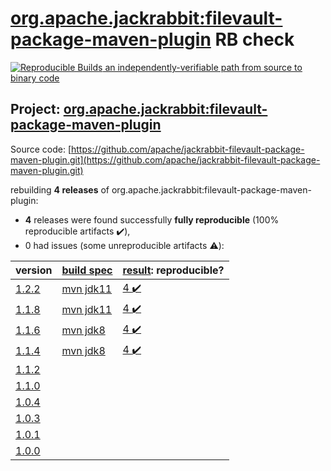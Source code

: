 [org.apache.jackrabbit:filevault-package-maven-plugin](https://search.maven.org/artifact/org.apache.jackrabbit/filevault-package-maven-plugin/) RB check
=======

[![Reproducible Builds](https://reproducible-builds.org/images/logos/rb.svg) an independently-verifiable path from source to binary code](https://reproducible-builds.org/)

## Project: [org.apache.jackrabbit:filevault-package-maven-plugin](https://search.maven.org/artifact/org.apache.jackrabbit/filevault-package-maven-plugin/)

Source code: [https://github.com/apache/jackrabbit-filevault-package-maven-plugin.git](https://github.com/apache/jackrabbit-filevault-package-maven-plugin.git)

rebuilding **4 releases** of org.apache.jackrabbit:filevault-package-maven-plugin:
- **4** releases were found successfully **fully reproducible** (100% reproducible artifacts :heavy_check_mark:),
- 0 had issues (some unreproducible artifacts :warning:):

| version | [build spec](BUILDSPEC.md) | [result](https://reproducible-builds.org/docs/jvm/): reproducible? |
| -- | --------- | ------ |
| [1.2.2](https://search.maven.org/artifact/org.apache.jackrabbit/filevault-package-maven-plugin/1.2.2/pom) | [mvn jdk11](filevault-package-maven-plugin-1.2.2.buildspec) | [4 :heavy_check_mark: ](filevault-package-maven-plugin-1.2.2.buildcompare) |
| [1.1.8](https://search.maven.org/artifact/org.apache.jackrabbit/filevault-package-maven-plugin/1.1.8/pom) | [mvn jdk11](filevault-package-maven-plugin-1.1.8.buildspec) | [4 :heavy_check_mark: ](filevault-package-maven-plugin-1.1.8.buildcompare) |
| [1.1.6](https://search.maven.org/artifact/org.apache.jackrabbit/filevault-package-maven-plugin/1.1.6/pom) | [mvn jdk8](filevault-package-maven-plugin-1.1.6.buildspec) | [4 :heavy_check_mark: ](filevault-package-maven-plugin-1.1.6.buildcompare) |
| [1.1.4](https://search.maven.org/artifact/org.apache.jackrabbit/filevault-package-maven-plugin/1.1.4/pom) | [mvn jdk8](filevault-package-maven-plugin-1.1.4.buildspec) | [4 :heavy_check_mark: ](filevault-package-maven-plugin-1.1.4.buildcompare) |
| [1.1.2](https://search.maven.org/artifact/org.apache.jackrabbit/filevault-package-maven-plugin/1.1.2/pom) | | |
| [1.1.0](https://search.maven.org/artifact/org.apache.jackrabbit/filevault-package-maven-plugin/1.1.0/pom) | | |
| [1.0.4](https://search.maven.org/artifact/org.apache.jackrabbit/filevault-package-maven-plugin/1.0.4/pom) | | |
| [1.0.3](https://search.maven.org/artifact/org.apache.jackrabbit/filevault-package-maven-plugin/1.0.3/pom) | | |
| [1.0.1](https://search.maven.org/artifact/org.apache.jackrabbit/filevault-package-maven-plugin/1.0.1/pom) | | |
| [1.0.0](https://search.maven.org/artifact/org.apache.jackrabbit/filevault-package-maven-plugin/1.0.0/pom) | | |

